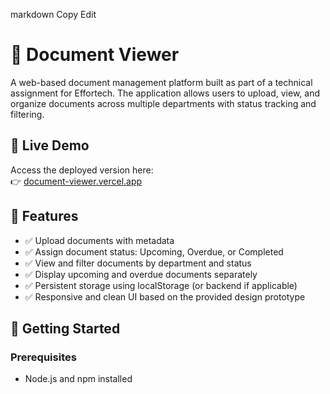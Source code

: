 markdown
Copy
Edit
# 📄 Document Viewer

A web-based document management platform built as part of a technical assignment for Effortech. The application allows users to upload, view, and organize documents across multiple departments with status tracking and filtering.

## 🔗 Live Demo

Access the deployed version here:  
👉 [document-viewer.vercel.app](http://document-viewer-git-main-karans-projects-4469f3e7.vercel.app/)

## 🧰 Features

- ✅ Upload documents with metadata
- ✅ Assign document status: Upcoming, Overdue, or Completed
- ✅ View and filter documents by department and status
- ✅ Display upcoming and overdue documents separately
- ✅ Persistent storage using localStorage (or backend if applicable)
- ✅ Responsive and clean UI based on the provided design prototype

## 🚀 Getting Started

### Prerequisites

- Node.js and npm installed

